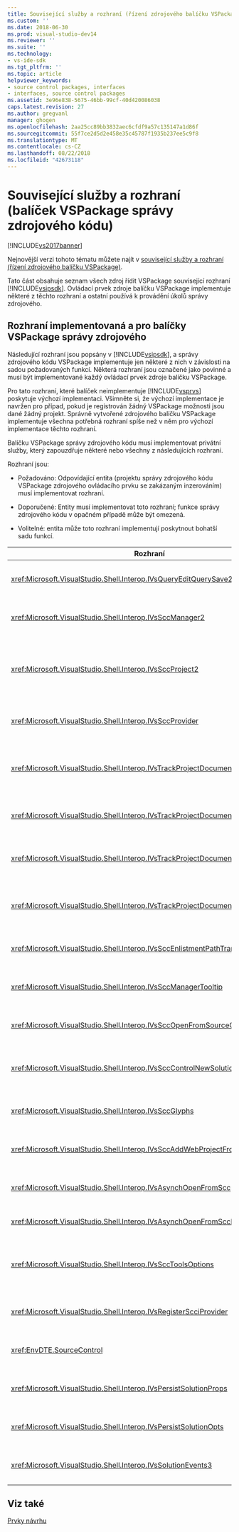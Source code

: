 ```yaml
---
title: Související služby a rozhraní (řízení zdrojového balíčku VSPackage) | Dokumentace Microsoftu
ms.custom: ''
ms.date: 2018-06-30
ms.prod: visual-studio-dev14
ms.reviewer: ''
ms.suite: ''
ms.technology:
- vs-ide-sdk
ms.tgt_pltfrm: ''
ms.topic: article
helpviewer_keywords:
- source control packages, interfaces
- interfaces, source control packages
ms.assetid: 3e96e838-5675-46bb-99cf-40d420086038
caps.latest.revision: 27
ms.author: gregvanl
manager: ghogen
ms.openlocfilehash: 2aa25cc89bb3832aec6cfdf9a57c135147a1d86f
ms.sourcegitcommit: 55f7ce2d5d2e458e35c45787f1935b237ee5c9f8
ms.translationtype: MT
ms.contentlocale: cs-CZ
ms.lasthandoff: 08/22/2018
ms.locfileid: "42673118"
---
```

# <a name="related-services-and-interfaces-source-control-vspackage"></a>Související služby a rozhraní (balíček VSPackage správy zdrojového kódu)
[!INCLUDE[vs2017banner](../../includes/vs2017banner.md)]

Nejnovější verzi tohoto tématu můžete najít v [související služby a rozhraní (řízení zdrojového balíčku VSPackage)](https://docs.microsoft.com/visualstudio/extensibility/internals/related-services-and-interfaces-source-control-vspackage).  
  
Tato část obsahuje seznam všech zdroj řídit VSPackage související rozhraní [!INCLUDE[vsipsdk](../../includes/vsipsdk-md.md)]. Ovládací prvek zdroje balíčku VSPackage implementuje některé z těchto rozhraní a ostatní používá k provádění úkolů správy zdrojového.  
  
## <a name="interfaces-implemented-by-and-for-source-control-vspackages"></a>Rozhraní implementovaná a pro balíčky VSPackage správy zdrojového  
 Následující rozhraní jsou popsány v [!INCLUDE[vsipsdk](../../includes/vsipsdk-md.md)], a správy zdrojového kódu VSPackage implementuje jen některé z nich v závislosti na sadou požadovaných funkcí. Některá rozhraní jsou označené jako povinné a musí být implementované každý ovládací prvek zdroje balíčku VSPackage.  
  
 Pro tato rozhraní, které balíček neimplementuje [!INCLUDE[vsprvs](../../includes/vsprvs-md.md)] poskytuje výchozí implementaci. Všimněte si, že výchozí implementace je navržen pro případ, pokud je registrován žádný VSPackage možnosti jsou dané žádný projekt. Správně vytvořené zdrojového balíčku VSPackage implementuje všechna potřebná rozhraní spíše než v něm pro výchozí implementace těchto rozhraní.  
  
 Balíčku VSPackage správy zdrojového kódu musí implementovat privátní služby, který zapouzdřuje některé nebo všechny z následujících rozhraní.  
  
 Rozhraní jsou:  
  
-   Požadováno: Odpovídající entita (projektu správy zdrojového kódu VSPackage zdrojového ovládacího prvku se zakázaným inzerováním) musí implementovat rozhraní.  
  
-   Doporučené: Entity musí implementovat toto rozhraní; funkce správy zdrojového kódu v opačném případě může být omezená.  
  
-   Volitelné: entita může toto rozhraní implementují poskytnout bohatší sadu funkcí.  
  
|Rozhraní|Účel|Implementováno|Implementovat?|  
|---------------|-------------|--------------------|----------------|  
|<xref:Microsoft.VisualStudio.Shell.Interop.IVsQueryEditQuerySave2>|Editory volat toto rozhraní před úpravou nebo uložení souboru. Modul správy zdrojových kódů VSPackage můžete rezervovat soubor nebo odepřít operaci, pokud rezervace nezdaří.|Balíčku VSPackage správy zdrojového kódu|Doporučeno|  
|<xref:Microsoft.VisualStudio.Shell.Interop.IVsSccManager2>|Toto rozhraní poskytuje funkce správy základní zdrojového kódu pro projekty, jako je například registrace a zrušení registrace projekty se správou zdrojového kódu a poskytují podporu pro základní zdroj glyfy ovládacího prvku.|Balíčku VSPackage správy zdrojového kódu|Požadováno|  
|<xref:Microsoft.VisualStudio.Shell.Interop.IVsSccProject2>|Toto rozhraní se získávají z <xref:Microsoft.VisualStudio.Shell.Interop.IVsHierarchy> pomocí <xref:System.Runtime.InteropServices.Marshal.QueryInterface%2A> funkce, nebo přetypováním jednoduše implementace objektu `IVsHierarchy` k `IVsSccProject2`. Používá se, jak získat soubory pod správou zdrojových kódů v projektu nebo pro informování projektu se aktuální stav správy zdrojových kódů nebo umístění.|Projekt|Požadováno|  
|<xref:Microsoft.VisualStudio.Shell.Interop.IVsSccProvider>|Modul integrace používá k nastavení aktuální aktivní VSPackage toto rozhraní.|Balíčku VSPackage správy zdrojového kódu|Požadováno|  
|<xref:Microsoft.VisualStudio.Shell.Interop.IVsTrackProjectDocuments2>|Toto rozhraní je založena na modelu předplatného. Žádné VSPackage mohou signalizovat, že chce přijímat události dokumentu a být prostředí informován o události, které se chystáte stát. Je implementována a zpracovány [!INCLUDE[vsprvs](../../includes/vsprvs-md.md)], který pak předá události implementace `IVsTrackProjectDocumentsEvents2` do sady VSPackage.|Zdrojový ovládací prvek se zakázaným inzerováním|Požadováno|  
|<xref:Microsoft.VisualStudio.Shell.Interop.IVsTrackProjectDocuments3>|Toto rozhraní poskytuje dávkové zpracování, operace čtení a zápisu synchronizované a moderní `OnQueryAddFiles` metody.|Zdrojový ovládací prvek se zakázaným inzerováním|Požadováno|  
|<xref:Microsoft.VisualStudio.Shell.Interop.IVsTrackProjectDocumentsEvents2>|**Průzkumník řešení** a projekty volat toto rozhraní, když se do projektů přidají nové soubory, nebo když soubory a složky, přejmenován nebo odstraněn z projektů. Ovládací prvek zdroje balíčku VSPackage můžete rezervovat soubor projektu nebo zrušit operaci.|Balíčku VSPackage správy zdrojového kódu|Doporučeno|  
|<xref:Microsoft.VisualStudio.Shell.Interop.IVsTrackProjectDocumentsEvents3>|**Průzkumník řešení** a projekty volat toto rozhraní v reakci na volání metody IVstrackProjectDocuments3 rozhraní. Ovládací prvek zdroje balíčku VSPackage můžete sledovat dávkové operace synchronizovat operací čtení a zápis a pracovat s další rozšířené `OnQueryAddFiles` metody.|Balíčku VSPackage správy zdrojového kódu|Doporučeno|  
|<xref:Microsoft.VisualStudio.Shell.Interop.IVsSccEnlistmentPathTranslation>|Toto rozhraní poskytuje podporu správy zařazení pro webové projekty.|Balíčku VSPackage správy zdrojového kódu|Doporučeno|  
|<xref:Microsoft.VisualStudio.Shell.Interop.IVsSccManagerTooltip>|Toto rozhraní se používá k načtení popisy tlačítek pro soubory spravovanými zdroji v projektech.|Balíčku VSPackage správy zdrojového kódu|Nepovinné|  
|<xref:Microsoft.VisualStudio.Shell.Interop.IVsSccOpenFromSourceControl>|Toto rozhraní poskytuje podporu rozšíření oboru názvů.|Balíčku VSPackage správy zdrojového kódu|Nepovinné|  
|<xref:Microsoft.VisualStudio.Shell.Interop.IVsSccControlNewSolution>|Sady VSPackage pomocí tohoto rozhraní integruje rozšíření oboru názvů do **nový**, **otevřít**, nebo **Uložit** dialogových oknech. V důsledku toho projekty lze automaticky přidány do správy zdrojového kódu při vytvoření, nebo přidat do správy zdrojových kódů při uložení operace je v platnosti.|Balíčku VSPackage správy zdrojového kódu|Nepovinné|  
|<xref:Microsoft.VisualStudio.Shell.Interop.IVsSccGlyphs>|Sady VSPackage pomocí toto rozhraní definuje další glyfy jako zdrojový ovládací prvek glyfů pro uzly v **Průzkumníka řešení**.|Balíčku VSPackage správy zdrojového kódu|Nepovinné|  
|<xref:Microsoft.VisualStudio.Shell.Interop.IVsSccAddWebProjectFromSourceControl>|**Přidat** dialogové okno pro webové projekty používá toto rozhraní. Poskytuje metody pro procházení umístění správy zdrojových kódů a pro otevření webového projektu přidali dříve, do úložiště správy zdrojového kódu na tomto místě.|Balíčku VSPackage správy zdrojového kódu|Doporučeno|  
|<xref:Microsoft.VisualStudio.Shell.Interop.IVsAsynchOpenFromScc>|Toto rozhraní poskytuje podporu pro asynchronní (pozadí) načítání projektů ze správy zdrojového kódu.|Balíčku VSPackage správy zdrojového kódu|Nepovinné|  
|<xref:Microsoft.VisualStudio.Shell.Interop.IVsAsynchOpenFromSccProjectEvents>|Toto rozhraní podporuje projekty, které chcete sledovat průběh asynchronní načítání iniciovaných <xref:Microsoft.VisualStudio.Shell.Interop.IVsAsynchOpenFromScc>.|Projekt|Nepovinné|  
|<xref:Microsoft.VisualStudio.Shell.Interop.IVsSccToolsOptions>|Toto rozhraní podporuje rozhraní IDE k dotazování aktivní zdrojového balíčku VSPackage. Hodnotu nastavení správy zdrojového kódu, které mají význam i v případě, že neexistuje žádná aktivní zdrojového balíčku VSPackage zaregistruje se dotazuje rozhraní IDE. Toto rozhraní je implementováno a zpracovány [!INCLUDE[vsprvs](../../includes/vsprvs-md.md)].|Zdrojový ovládací prvek se zakázaným inzerováním|Požadováno|  
|<xref:Microsoft.VisualStudio.Shell.Interop.IVsRegisterScciProvider>|Toto rozhraní se používá při registraci správy zdrojového kódu VSPackage.|Zdrojový ovládací prvek se zakázaným inzerováním|Požadováno|  
|<xref:EnvDTE.SourceControl>|Toto rozhraní se používá ve službě automation. V důsledku toho zpřístupňuje pouze funkce, které může být provedena bez zobrazení uživatelského rozhraní.|Balíčku VSPackage správy zdrojového kódu|Nepovinné|  
|<xref:Microsoft.VisualStudio.Shell.Interop.IVsPersistSolutionProps>|Toto rozhraní se používá k uložení zdroj nastavení ovládacího prvku v souboru řešení (.sln). Nastavení zahrnují umístění správy zdrojových kódů a příznaky stavu ovládacího prvku zdroje.|Balíčku VSPackage správy zdrojového kódu|Doporučeno|  
|<xref:Microsoft.VisualStudio.Shell.Interop.IVsPersistSolutionOpts>|Toto rozhraní se používá k uložení nastavení správy zdrojových kódů v souboru řešení (.suo) možnosti. To může zahrnovat nastavení správy zdrojového specifické pro uživatele, jako je například umístění zařazení aktuálního uživatele.|Balíčku VSPackage správy zdrojového kódu|Doporučeno|  
|<xref:Microsoft.VisualStudio.Shell.Interop.IVsSolutionEvents3>|Toto rozhraní se používá k monitorování událostí, abyste mohli provádět operace, jako je například kontrola v souborech projektu před zavřením řešení nebo získávání nových souborů ze správy zdrojových kódů při otevření projektu.|Balíčku VSPackage správy zdrojového kódu|Doporučeno|  
  
## <a name="see-also"></a>Viz také  
 [Prvky návrhu](../../extensibility/internals/source-control-vspackage-design-elements.md)

